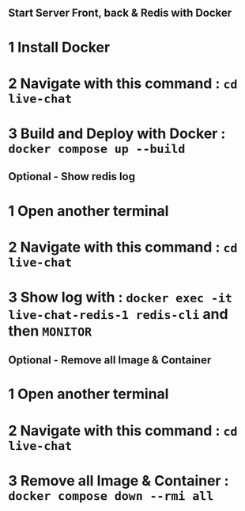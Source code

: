 ## Start Server Front, back & Redis with Docker

# 1 Install Docker 
# 2 Navigate with this command  : `cd live-chat`
# 3 Build and Deploy with Docker : `docker compose up --build`

##  Optional - Show redis log 

# 1 Open another terminal
# 2 Navigate with this command  : `cd live-chat`
# 3 Show log with : `docker exec -it live-chat-redis-1 redis-cli` and then `MONITOR`

## Optional - Remove all Image & Container 

# 1 Open another terminal
# 2 Navigate with this command  : `cd live-chat`
# 3 Remove all Image & Container : `docker compose down --rmi all`